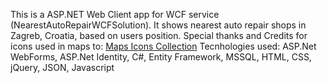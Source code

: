 This is a ASP.NET Web Client app for WCF service (NearestAutoRepairWCFSolution). It shows nearest auto repair shops in Zagreb, Croatia, based on users position.
Special thanks and Credits for icons used in maps to: <a href="https://mapicons.mapsmarker.com" target="_blank">Maps Icons Collection</a>
Tecnhologies used: ASP.Net WebForms, ASP.Net Identity, C#, Entity Framework, MSSQL, HTML, CSS, jQuery, JSON, Javascript
